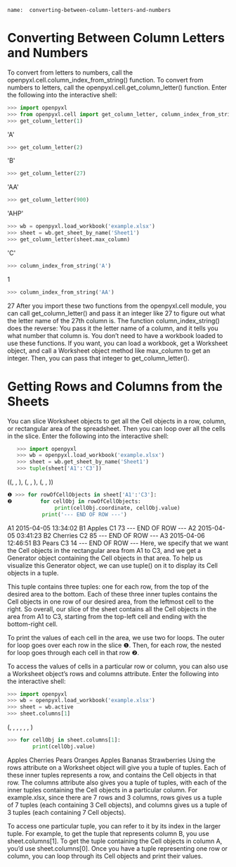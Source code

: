 ```ngMeta
name:  converting-between-column-letters-and-numbers
```
# Converting Between Column Letters and Numbers
To convert from letters to numbers, call the openpyxl.cell.column_index_from_string() function. To convert from numbers to letters, call the openpyxl.cell.get_column_letter() function. Enter the following into the interactive shell:

```python
>>> import openpyxl
>>> from openpyxl.cell import get_column_letter, column_index_from_string
>>> get_column_letter(1)
```
'A'
```python
>>> get_column_letter(2)
```
'B'
```python
>>> get_column_letter(27)
```
'AA'
```python
>>> get_column_letter(900)
```
'AHP'
```python
>>> wb = openpyxl.load_workbook('example.xlsx')
>>> sheet = wb.get_sheet_by_name('Sheet1')
>>> get_column_letter(sheet.max_column)
```
'C'
```python
>>> column_index_from_string('A')
```
1
```python
>>> column_index_from_string('AA')
```
27
After you import these two functions from the openpyxl.cell module, you can call get_column_letter() and pass it an integer like 27 to figure out what the letter name of the 27th column is. The function column_index_string() does the reverse: You pass it the letter name of a column, and it tells you what number that column is. You don’t need to have a workbook loaded to use these functions. If you want, you can load a workbook, get a Worksheet object, and call a Worksheet object method like max_column to get an integer. Then, you can pass that integer to get_column_letter().

# Getting Rows and Columns from the Sheets
You can slice Worksheet objects to get all the Cell objects in a row, column, or rectangular area of the spreadsheet. Then you can loop over all the cells in the slice. Enter the following into the interactive shell:

```python
   >>> import openpyxl
   >>> wb = openpyxl.load_workbook('example.xlsx')
   >>> sheet = wb.get_sheet_by_name('Sheet1')
   >>> tuple(sheet['A1':'C3'])
```
   ((<Cell Sheet1.A1>, <Cell Sheet1.B1>, <Cell Sheet1.C1>), (<Cell Sheet1.A2>,
   <Cell Sheet1.B2>, <Cell Sheet1.C2>), (<Cell Sheet1.A3>, <Cell Sheet1.B3>,
   <Cell Sheet1.C3>))
```python
❶ >>> for rowOfCellObjects in sheet['A1':'C3']:
❷         for cellObj in rowOfCellObjects:
               print(cellObj.coordinate, cellObj.value)
           print('--- END OF ROW ---')
```
   A1 2015-04-05 13:34:02
   B1 Apples
   C1 73
   --- END OF ROW ---
   A2 2015-04-05 03:41:23
   B2 Cherries
   C2 85
   --- END OF ROW ---
   A3 2015-04-06 12:46:51
   B3 Pears
   C3 14
   --- END OF ROW ---
Here, we specify that we want the Cell objects in the rectangular area from A1 to C3, and we get a Generator object containing the Cell objects in that area. To help us visualize this Generator object, we can use tuple() on it to display its Cell objects in a tuple.

This tuple contains three tuples: one for each row, from the top of the desired area to the bottom. Each of these three inner tuples contains the Cell objects in one row of our desired area, from the leftmost cell to the right. So overall, our slice of the sheet contains all the Cell objects in the area from A1 to C3, starting from the top-left cell and ending with the bottom-right cell.

To print the values of each cell in the area, we use two for loops. The outer for loop goes over each row in the slice ❶. Then, for each row, the nested for loop goes through each cell in that row ❷.

To access the values of cells in a particular row or column, you can also use a Worksheet object’s rows and columns attribute. Enter the following into the interactive shell:

```python
>>> import openpyxl
>>> wb = openpyxl.load_workbook('example.xlsx')
>>> sheet = wb.active
>>> sheet.columns[1]
```
(<Cell Sheet1.B1>, <Cell Sheet1.B2>, <Cell Sheet1.B3>, <Cell Sheet1.B4>,
<Cell Sheet1.B5>, <Cell Sheet1.B6>, <Cell Sheet1.B7>)
```python
>>> for cellObj in sheet.columns[1]:
        print(cellObj.value)
```

Apples
Cherries
Pears
Oranges
Apples
Bananas
Strawberries
Using the rows attribute on a Worksheet object will give you a tuple of tuples. Each of these inner tuples represents a row, and contains the Cell objects in that row. The columns attribute also gives you a tuple of tuples, with each of the inner tuples containing the Cell objects in a particular column. For example.xlsx, since there are 7 rows and 3 columns, rows gives us a tuple of 7 tuples (each containing 3 Cell objects), and columns gives us a tuple of 3 tuples (each containing 7 Cell objects).

To access one particular tuple, you can refer to it by its index in the larger tuple. For example, to get the tuple that represents column B, you use sheet.columns[1]. To get the tuple containing the Cell objects in column A, you’d use sheet.columns[0]. Once you have a tuple representing one row or column, you can loop through its Cell objects and print their values.

